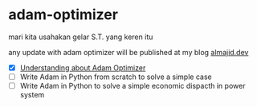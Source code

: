 # adam-optimizer
mari kita usahakan gelar S.T. yang keren itu

any update with adam optimizer will be published at my blog [almajid.dev](https://almajid.dev)

- [x] [Understanding about Adam Optimizer](https://www.almajid.dev/2025/04/understanding-adam-optimizer.html)
- [ ] Write Adam in Python from scratch to solve a simple case
- [ ] Write Adam in Python to solve a simple economic dispacth in power system
